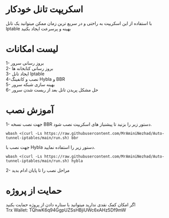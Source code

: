 # اسکریپت تانل خودکار 
با استفاده از این اسکریپت به راحتی و در سریع ترین زمان ممکن میتوانید یک تانل Iptable بهینه و پرسرعت ایجاد بکنید

# لیست امکانات 
1- بروز رسانی سرور<br>
2- بروز رسانی کتابخانه ها<br>
3- ایجاد تانل Iptable <br>
4-نصب و کانفینگ Hybla و BBR <br>
5- بهینه سازی شبکه سرور<br>
6- حل مشکل پریدن تانل بعد از ریست شدن سرور<br>

# آموزش نصب
1- جهت نصب نسخه BBR دستور زیر را بزنید تا پیشنیاز های اسکریپت نصب شود.<br>
```
wbash <(curl -Ls https://raw.githubusercontent.com/MrAminiNezhad/Auto-tunnel-iptables/main/run.sh) bbr
```
جهت نصب با Hybla دستور زیر را استفاده نمایید. <br>
```
wbash <(curl -Ls https://raw.githubusercontent.com/MrAminiNezhad/Auto-tunnel-iptables/main/run.sh) hybla
```
2- مراحل نصب را تا پایان ادام بدید <br>

# حمایت از پروژه
اگر امکان کمک نقدی ندارید میتوانید با ستاره دادن از پروژه حمایت بکنید <br>
Trx Wallet: TQhwK6q94GgpUZSsHBjiUWc6xAHz5Df9mW



